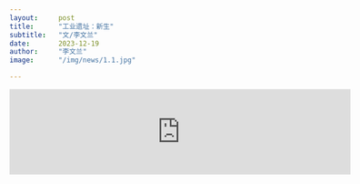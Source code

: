 ```yaml
---
layout:     post 
title:      "工业遗址：新生"
subtitle:   "文/李文兰"
date:       2023-12-19
author:     "李文兰"
image:      "/img/news/1.1.jpg"

---
```


<iframe width="600px" src="https://m.youku.com/mid_video/id_XNjI1MTg3ODY4OA==.html?scene=short&playMode=pugv&sharekey=80d9fcb83099845384050dc30be4ad5d7" scrolling="no" border="0" frameborder="no" framespacing="0" allowfullscreen="true"> </iframe>
